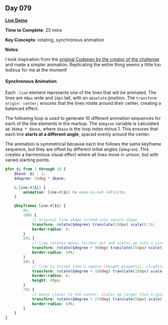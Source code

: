 ## Day 079

**<a href="https://css100.aniqa.dev#day-079">Live Demo</a>**

**Time to Complete**: 20 mins

**Key Concepts**: rotating, synchronous animation

**Notes**:

I took inspiration from the [original Codepen by the creator of the challenge](https://codepen.io/roydigerhund/pen/aNjror) and made a simpler animation. Replicating the entire thing seems a little too tedious for me at the moment!

#### Synchronous Animation

Each `.line` element represents one of the lines that will be animated. The lines are `40px` wide and `10px` tall, with an `absolute` position. The `transform-origin: center;` ensures that the lines rotate around their center, creating a balanced effect.

The following loop is used to generate 10 different animation sequences for each of the line elements in the markup. The `$degree` variable is calculated as `36deg * $base`, where `$base` is the loop index minus 1. This ensures that each line **starts at a different angle**, spaced evenly around the center.

The animation is symmetrical because each line follows the same keyframe sequence, but they are offset by different initial angles (`$degree`). This creates a harmonious visual effect where all lines move in unison, but with varied starting points.

```scss
@for $i from 1 through 10 {
	$base: $i - 1;
	$degree: 36deg * $base;

	&.line-#{$i} {
		animation: line-#{$i} 6s ease-in-out infinite;
	}

	@keyframes line-#{$i} {
		0%,
		100% {
			// original line shape turned into square shape
			transform: rotate($degree) translate(100px) scale(0.5);
			border-radius: 0;
		}
		25% {
			// line rotates moves further out and scales up into a circular shape
			transform: rotate($degree + 90deg) translate(150px) scale(1);
			border-radius: 50%;
		}
		50% {
			// line is turned into a square (height property), slightly shrinks  and moves inwards while rotating
			transform: rotate($degree + 180deg) translate(100px) scale(0.75);
			border-radius: 0;
			height: 40px;
		}
		75% {
			// moves closer to the center, scales up larger than original size and switches to a circular shape
			transform: rotate($degree + 270deg) translate(50px) scale(1.25);
			border-radius: 50%;
		}
	}
}
```
